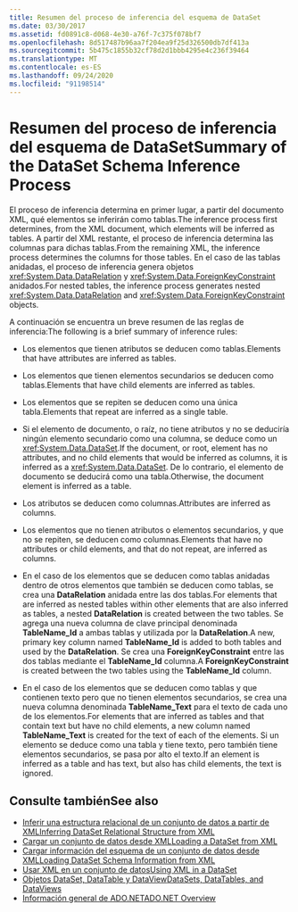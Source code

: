 ```yaml
---
title: Resumen del proceso de inferencia del esquema de DataSet
ms.date: 03/30/2017
ms.assetid: fd0891c8-d068-4e30-a76f-7c375f078bf7
ms.openlocfilehash: 8d517487b96aa7f204ea9f25d326500db7df413a
ms.sourcegitcommit: 5b475c1855b32cf78d2d1bbb4295e4c236f39464
ms.translationtype: MT
ms.contentlocale: es-ES
ms.lasthandoff: 09/24/2020
ms.locfileid: "91198514"
---
```

# <a name="summary-of-the-dataset-schema-inference-process"></a><span data-ttu-id="ddaa4-102">Resumen del proceso de inferencia del esquema de DataSet</span><span class="sxs-lookup"><span data-stu-id="ddaa4-102">Summary of the DataSet Schema Inference Process</span></span>

<span data-ttu-id="ddaa4-103">El proceso de inferencia determina en primer lugar, a partir del documento XML, qué elementos se inferirán como tablas.</span><span class="sxs-lookup"><span data-stu-id="ddaa4-103">The inference process first determines, from the XML document, which elements will be inferred as tables.</span></span> <span data-ttu-id="ddaa4-104">A partir del XML restante, el proceso de inferencia determina las columnas para dichas tablas.</span><span class="sxs-lookup"><span data-stu-id="ddaa4-104">From the remaining XML, the inference process determines the columns for those tables.</span></span> <span data-ttu-id="ddaa4-105">En el caso de las tablas anidadas, el proceso de inferencia genera objetos <xref:System.Data.DataRelation> y <xref:System.Data.ForeignKeyConstraint> anidados.</span><span class="sxs-lookup"><span data-stu-id="ddaa4-105">For nested tables, the inference process generates nested <xref:System.Data.DataRelation> and <xref:System.Data.ForeignKeyConstraint> objects.</span></span>  
  
 <span data-ttu-id="ddaa4-106">A continuación se encuentra un breve resumen de las reglas de inferencia:</span><span class="sxs-lookup"><span data-stu-id="ddaa4-106">The following is a brief summary of inference rules:</span></span>  
  
- <span data-ttu-id="ddaa4-107">Los elementos que tienen atributos se deducen como tablas.</span><span class="sxs-lookup"><span data-stu-id="ddaa4-107">Elements that have attributes are inferred as tables.</span></span>  
  
- <span data-ttu-id="ddaa4-108">Los elementos que tienen elementos secundarios se deducen como tablas.</span><span class="sxs-lookup"><span data-stu-id="ddaa4-108">Elements that have child elements are inferred as tables.</span></span>  
  
- <span data-ttu-id="ddaa4-109">Los elementos que se repiten se deducen como una única tabla.</span><span class="sxs-lookup"><span data-stu-id="ddaa4-109">Elements that repeat are inferred as a single table.</span></span>  
  
- <span data-ttu-id="ddaa4-110">Si el elemento de documento, o raíz, no tiene atributos y no se deduciría ningún elemento secundario como una columna, se deduce como un <xref:System.Data.DataSet>.</span><span class="sxs-lookup"><span data-stu-id="ddaa4-110">If the document, or root, element has no attributes, and no child elements that would be inferred as columns, it is inferred as a <xref:System.Data.DataSet>.</span></span> <span data-ttu-id="ddaa4-111">De lo contrario, el elemento de documento se deducirá como una tabla.</span><span class="sxs-lookup"><span data-stu-id="ddaa4-111">Otherwise, the document element is inferred as a table.</span></span>  
  
- <span data-ttu-id="ddaa4-112">Los atributos se deducen como columnas.</span><span class="sxs-lookup"><span data-stu-id="ddaa4-112">Attributes are inferred as columns.</span></span>  
  
- <span data-ttu-id="ddaa4-113">Los elementos que no tienen atributos o elementos secundarios, y que no se repiten, se deducen como columnas.</span><span class="sxs-lookup"><span data-stu-id="ddaa4-113">Elements that have no attributes or child elements, and that do not repeat, are inferred as columns.</span></span>  
  
- <span data-ttu-id="ddaa4-114">En el caso de los elementos que se deducen como tablas anidadas dentro de otros elementos que también se deducen como tablas, se crea una **DataRelation** anidada entre las dos tablas.</span><span class="sxs-lookup"><span data-stu-id="ddaa4-114">For elements that are inferred as nested tables within other elements that are also inferred as tables, a nested **DataRelation** is created between the two tables.</span></span> <span data-ttu-id="ddaa4-115">Se agrega una nueva columna de clave principal denominada **TableName_Id** a ambas tablas y utilizada por la **DataRelation**.</span><span class="sxs-lookup"><span data-stu-id="ddaa4-115">A new, primary key column named **TableName_Id** is added to both tables and used by the **DataRelation**.</span></span> <span data-ttu-id="ddaa4-116">Se crea una **ForeignKeyConstraint** entre las dos tablas mediante el **TableName_Id** columna.</span><span class="sxs-lookup"><span data-stu-id="ddaa4-116">A **ForeignKeyConstraint** is created between the two tables using the **TableName_Id** column.</span></span>  
  
- <span data-ttu-id="ddaa4-117">En el caso de los elementos que se deducen como tablas y que contienen texto pero que no tienen elementos secundarios, se crea una nueva columna denominada **TableName_Text** para el texto de cada uno de los elementos.</span><span class="sxs-lookup"><span data-stu-id="ddaa4-117">For elements that are inferred as tables and that contain text but have no child elements, a new column named **TableName_Text** is created for the text of each of the elements.</span></span> <span data-ttu-id="ddaa4-118">Si un elemento se deduce como una tabla y tiene texto, pero también tiene elementos secundarios, se pasa por alto el texto.</span><span class="sxs-lookup"><span data-stu-id="ddaa4-118">If an element is inferred as a table and has text, but also has child elements, the text is ignored.</span></span>  
  
## <a name="see-also"></a><span data-ttu-id="ddaa4-119">Consulte también</span><span class="sxs-lookup"><span data-stu-id="ddaa4-119">See also</span></span>

- [<span data-ttu-id="ddaa4-120">Inferir una estructura relacional de un conjunto de datos a partir de XML</span><span class="sxs-lookup"><span data-stu-id="ddaa4-120">Inferring DataSet Relational Structure from XML</span></span>](inferring-dataset-relational-structure-from-xml.md)
- [<span data-ttu-id="ddaa4-121">Cargar un conjunto de datos desde XML</span><span class="sxs-lookup"><span data-stu-id="ddaa4-121">Loading a DataSet from XML</span></span>](loading-a-dataset-from-xml.md)
- [<span data-ttu-id="ddaa4-122">Cargar información del esquema de un conjunto de datos desde XML</span><span class="sxs-lookup"><span data-stu-id="ddaa4-122">Loading DataSet Schema Information from XML</span></span>](loading-dataset-schema-information-from-xml.md)
- [<span data-ttu-id="ddaa4-123">Usar XML en un conjunto de datos</span><span class="sxs-lookup"><span data-stu-id="ddaa4-123">Using XML in a DataSet</span></span>](using-xml-in-a-dataset.md)
- [<span data-ttu-id="ddaa4-124">Objetos DataSet, DataTable y DataView</span><span class="sxs-lookup"><span data-stu-id="ddaa4-124">DataSets, DataTables, and DataViews</span></span>](index.md)
- [<span data-ttu-id="ddaa4-125">Información general de ADO.NET</span><span class="sxs-lookup"><span data-stu-id="ddaa4-125">ADO.NET Overview</span></span>](../ado-net-overview.md)
